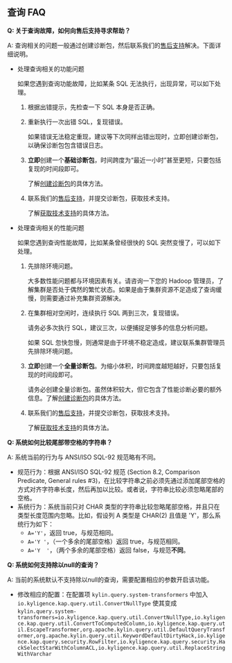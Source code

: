 ## 查询 FAQ

**Q: 关于查询故障，如何向售后支持寻求帮助？**

A: 查询相关的问题一般通过创建诊断包，然后联系我们的[售后支持](https://support.kyligence.io/)解决。下面详细说明。

- 处理查询相关的功能问题

  如果您遇到查询功能故障，比如某条 SQL 无法执行，出现异常，可以如下处理。

  1. 根据出错提示，先检查一下 SQL 本身是否正确。

  2. 重新执行一次出错 SQL，复现错误。

     如果错误无法稳定重现，建议等下次同样出错出现时，立即创建诊断包，以确保诊断包包含错误日志。

  3. **立即**创建一个**基础诊断包**，时间跨度为“最近一小时”甚至更短，只要包括复现的时间段即可。

     了解[创建诊断包](../operation/monitor_diagnosis/diag.cn.md)的具体方法。

  4. 联系我们的[售后支持](https://support.kyligence.io/#/)，并提交诊断包，获取技术支持。

     了解[获取技术支持](../operation/monitor_diagnosis/get_support.cn.md)的具体方法。

- 处理查询相关的性能问题

  如果您遇到查询性能故障，比如某条曾经很快的 SQL 突然变慢了，可以如下处理。

  1. 先排除环境问题。

     大多数性能问题都与环境因素有关。请咨询一下您的 Hadoop 管理员，了解集群是否处于偶然的繁忙状态。如果是由于集群资源不足造成了查询缓慢，则需要通过补充集群资源解决。

  2. 在集群相对空闲时，连续执行 SQL 两到三次，复现错误。

     请务必多次执行 SQL，建议三次，以便捕捉足够多的信息分析问题。

     如果 SQL 忽快忽慢，则通常是由于环境不稳定造成，建议联系集群管理员先排除环境问题。

  3. **立即**创建一个**全量诊断包**。为缩小体积，时间跨度越短越好，只要包括复现的时间段即可。

     请务必创建全量诊断包。虽然体积较大，但它包含了性能诊断必要的额外信息。了解[创建诊断包](../operation/monitor_diagnosis/diag.cn.md)的具体方法。

  4. 联系我们的[售后支持](https://support.kyligence.io/#/)，并提交诊断包，获取技术支持。

     了解[获取技术支持](../operation/monitor_diagnosis/get_support.cn.md)的具体方法。



**Q: 系统如何比较尾部带空格的字符串？**

A: 系统当前的行为与 ANSI/ISO SQL-92 规范略有不同。

- 规范行为：根据 ANSI/ISO SQL-92 规范 (Section 8.2, Comparison Predicate, General rules #3)，在比较字符串之前必须先通过添加尾部空格的方式对齐字符串长度，然后再加以比较。或者说，字符串比较必须忽略尾部的空格。
- 系统行为：系统当前只对 CHAR 类型的字符串比较忽略尾部空格，并且只在类型长度范围内忽略。比如，假设列 A 类型是 CHAR(2) 且值是 'Y'，那么系统行为如下：
  - `A='Y'`，返回 true，与规范相同。
  - `A='Y '`，（一个多余的尾部空格）返回 true，与规范相同。
  - `A='Y  '`，（两个多余的尾部空格）返回 false，与规范**不同**。



**Q: 系统如何支持除以null的查询？**

A: 当前的系统默认不支持除以null的查询，需要配置相应的参数开启该功能。

- 修改相应的配置：在配置项 `kylin.query.system-transformers` 中加入 `io.kyligence.kap.query.util.ConvertNullType` 使其变成 `kylin.query.system-transformers=io.kyligence.kap.query.util.ConvertNullType,io.kyligence.kap.query.util.ConvertToComputedColumn,io.kyligence.kap.query.util.EscapeTransformer,org.apache.kylin.query.util.DefaultQueryTransformer,org.apache.kylin.query.util.KeywordDefaultDirtyHack,io.kyligence.kap.query.security.RowFilter,io.kyligence.kap.query.security.HackSelectStarWithColumnACL,io.kyligence.kap.query.util.ReplaceStringWithVarchar`

